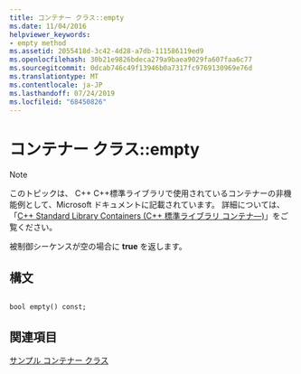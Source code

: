 ```yaml
---
title: コンテナー クラス::empty
ms.date: 11/04/2016
helpviewer_keywords:
- empty method
ms.assetid: 2055418d-3c42-4d28-a7db-111586119ed9
ms.openlocfilehash: 30b21e9826bdeca279a9baea9029fa607faa6c77
ms.sourcegitcommit: 0dcab746c49f13946b0a7317fc9769130969e76d
ms.translationtype: MT
ms.contentlocale: ja-JP
ms.lasthandoff: 07/24/2019
ms.locfileid: "68450826"
---
```

# <a name="container-classempty"></a>コンテナー クラス::empty

> [!NOTE]
> このトピックは、 C++ C++標準ライブラリで使用されているコンテナーの非機能例として、Microsoft ドキュメントに記載されています。 詳細については、「[C++ Standard Library Containers (C++ 標準ライブラリ コンテナ―)](../standard-library/stl-containers.md)」をご覧ください。

被制御シーケンスが空の場合に **true** を返します。

## <a name="syntax"></a>構文

```

bool empty() const;
```

## <a name="see-also"></a>関連項目

[サンプル コンテナー クラス](../standard-library/sample-container-class.md)
